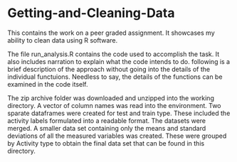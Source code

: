 # Getting-and-Cleaning-Data
This contains the work on a peer graded assignment. It showcases my ability to clean data using R software.

The file run_analysis.R contains the code used to accomplish the task. It also includes narration to explain what the code intends to do. following is a brief description of the approach without going into the details of the individual functuions. Needless to say, the details of the functions can be examined in the code itself.

The zip archive folder was downloaded and unzipped into the working directory. A vector of column names was read into the environment. Two sparate dataframes were created for test and train type. These included the activity labels formulated into a readable format. The datasets were merged. A smaller data set containing only the means and standard deviations of all the measured variables was created. These were grouped by Activity type to obtain the final data set that can be found in this directory.
